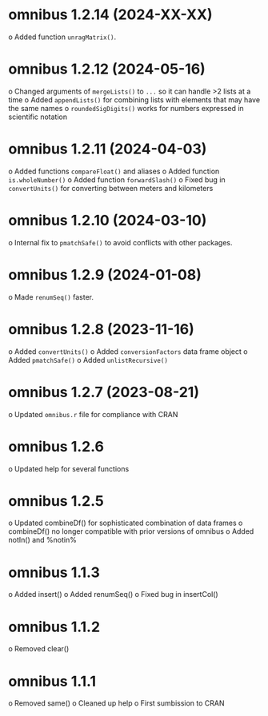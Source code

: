 omnibus 1.2.14 (2024-XX-XX)
===========
o Added function `unragMatrix()`.

omnibus 1.2.12 (2024-05-16)
===========
o Changed arguments of `mergeLists()` to `...` so it can handle >2 lists at a time
o Added `appendLists()` for combining lists with elements that may have the same names
o `roundedSigDigits()` works for numbers expressed in scientific notation

omnibus 1.2.11 (2024-04-03)
===========
o Added functions `compareFloat()` and aliases
o Added function `is.wholeNumber()`
o Added function `forwardSlash()`
o Fixed bug in `convertUnits()` for converting between meters and kilometers

omnibus 1.2.10 (2024-03-10)
===========
o Internal fix to `pmatchSafe()` to avoid conflicts with other packages.

omnibus 1.2.9 (2024-01-08)
===========
o Made `renumSeq()` faster.

omnibus 1.2.8 (2023-11-16)
===========
o Added `convertUnits()`
o Added `conversionFactors` data frame object
o Added `pmatchSafe()`
o Added `unlistRecursive()`

omnibus 1.2.7 (2023-08-21)
===========
o Updated `omnibus.r` file for compliance with CRAN

omnibus 1.2.6
===========
o Updated help for several functions

omnibus 1.2.5
===========
o Updated combineDf() for sophisticated combination of data frames
o combineDf() no longer compatible with prior versions of omnibus
o Added notIn() and %notin%

omnibus 1.1.3
===========
o Added insert()
o Added renumSeq()
o Fixed bug in insertCol()

omnibus 1.1.2
===========
o Removed clear()

omnibus 1.1.1
===========
o Removed same()
o Cleaned up help
o First sumbission to CRAN
